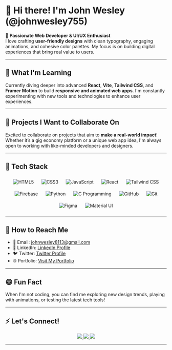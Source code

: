 # 👋 Hi there! I'm John Wesley (@johnwesley755)

🌟 **Passionate Web Developer & UI/UX Enthusiast**  
I love crafting **user-friendly designs** with clean typography, engaging animations, and cohesive color palettes. My focus is on building digital experiences that bring real value to users.

---

## 🚀 **What I'm Learning**  
Currently diving deeper into advanced **React**, **Vite**, **Tailwind CSS**, and **Framer Motion** to build **responsive and animated web apps**. I'm constantly experimenting with new tools and technologies to enhance user experiences.

---

## 💼 **Projects I Want to Collaborate On**  
Excited to collaborate on projects that aim to **make a real-world impact**! Whether it’s a gig economy platform or a unique web app idea, I'm always open to working with like-minded developers and designers.

---

## 🔧 **Tech Stack**

<p align="center">
  <img src="https://img.icons8.com/color/48/000000/html-5.png" alt="HTML5" style="margin: 10px;" />
  <img src="https://img.icons8.com/color/48/000000/css3.png" alt="CSS3" style="margin: 10px;" />
  <img src="https://img.icons8.com/color/48/000000/javascript.png" alt="JavaScript" style="margin: 10px;" />
  <img src="https://img.icons8.com/plasticine/100/000000/react.png" alt="React" style="margin: 10px;" />
  <img src="https://img.icons8.com/color/48/000000/tailwind_css.png" alt="Tailwind CSS" style="margin: 10px;" />
  <img src="https://img.icons8.com/color/48/000000/firebase.png" alt="Firebase" style="margin: 10px;" />
  <img src="https://img.icons8.com/color/48/000000/python.png" alt="Python" style="margin: 10px;" />
  <img src="https://img.icons8.com/color/48/000000/c-programming.png" alt="C Programming" style="margin: 10px;" />
  <img src="https://img.icons8.com/color/48/000000/github.png" alt="GitHub" style="margin: 10px;" />
  <img src="https://img.icons8.com/color/48/000000/git.png" alt="Git" style="margin: 10px;" />
  <img src="https://img.icons8.com/color/48/000000/figma.png" alt="Figma" style="margin: 10px;" />
  <img src="https://img.icons8.com/color/48/000000/material-ui.png" alt="Material UI" style="margin: 10px;" />
</p>

---

## 💬 **How to Reach Me**

- 📧 Email: [johnwesley8113@gmail.com](mailto:johnwesley8113@gmail.com)  
- 💼 LinkedIn: [LinkedIn Profile](https://www.linkedin.com/in/john-wesley-6707ab258/)  
- 🐦 Twitter: [Twitter Profile](https://twitter.com/JohnWesley97513)  
- 🌐 Portfolio: [Visit My Portfolio](https://github.com/johnwesley755/portfolio)

---

## 😄 **Fun Fact**  
When I'm not coding, you can find me exploring new design trends, playing with animations, or testing the latest tech tools!

---

## ⚡ **Let's Connect!**

<p align="center">
  <a href="https://www.linkedin.com/in/john-wesley-6707ab258/">
    <img src="https://img.shields.io/badge/-LinkedIn-0A66C2?style=for-the-badge&logo=linkedin&logoColor=white" />
  </a>
  <a href="https://twitter.com/JohnWesley97513">
    <img src="https://img.shields.io/badge/-Twitter-1DA1F2?style=for-the-badge&logo=twitter&logoColor=white" />
  </a>
  <a href="https://github.com/johnwesley755/portfolio">
    <img src="https://img.shields.io/badge/-Portfolio-black?style=for-the-badge&logo=google-chrome&logoColor=white" />
  </a>
</p>

---
